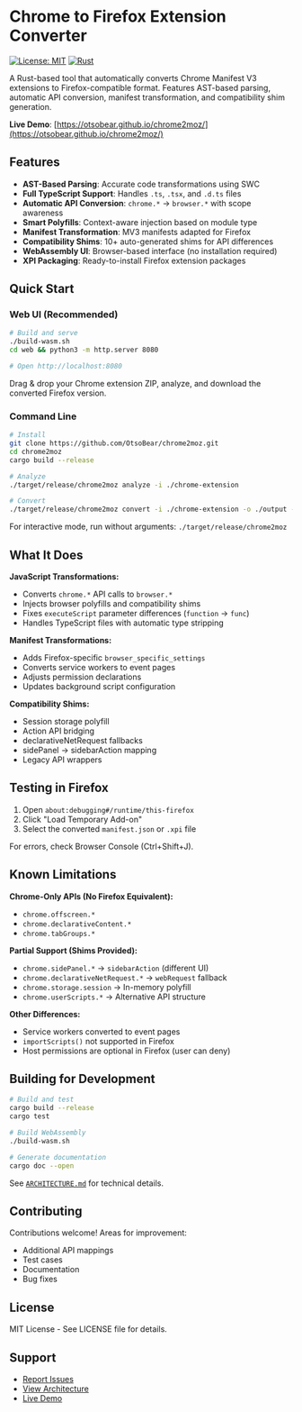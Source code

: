 # Chrome to Firefox Extension Converter

[![License: MIT](https://img.shields.io/badge/License-MIT-blue.svg)](https://opensource.org/licenses/MIT)
[![Rust](https://img.shields.io/badge/rust-1.70%2B-orange.svg)](https://www.rust-lang.org/)

A Rust-based tool that automatically converts Chrome Manifest V3 extensions to Firefox-compatible format. Features AST-based parsing, automatic API conversion, manifest transformation, and compatibility shim generation.

**Live Demo**: [https://otsobear.github.io/chrome2moz/](https://otsobear.github.io/chrome2moz/)

## Features

- **AST-Based Parsing**: Accurate code transformations using SWC
- **Full TypeScript Support**: Handles `.ts`, `.tsx`, and `.d.ts` files
- **Automatic API Conversion**: `chrome.*` → `browser.*` with scope awareness
- **Smart Polyfills**: Context-aware injection based on module type
- **Manifest Transformation**: MV3 manifests adapted for Firefox
- **Compatibility Shims**: 10+ auto-generated shims for API differences
- **WebAssembly UI**: Browser-based interface (no installation required)
- **XPI Packaging**: Ready-to-install Firefox extension packages

## Quick Start

### Web UI (Recommended)

```bash
# Build and serve
./build-wasm.sh
cd web && python3 -m http.server 8080

# Open http://localhost:8080
```

Drag & drop your Chrome extension ZIP, analyze, and download the converted Firefox version.

### Command Line

```bash
# Install
git clone https://github.com/OtsoBear/chrome2moz.git
cd chrome2moz
cargo build --release

# Analyze
./target/release/chrome2moz analyze -i ./chrome-extension

# Convert
./target/release/chrome2moz convert -i ./chrome-extension -o ./output --report
```

For interactive mode, run without arguments: `./target/release/chrome2moz`

## What It Does

**JavaScript Transformations:**
- Converts `chrome.*` API calls to `browser.*`
- Injects browser polyfills and compatibility shims
- Fixes `executeScript` parameter differences (`function` → `func`)
- Handles TypeScript files with automatic type stripping

**Manifest Transformations:**
- Adds Firefox-specific `browser_specific_settings`
- Converts service workers to event pages
- Adjusts permission declarations
- Updates background script configuration

**Compatibility Shims:**
- Session storage polyfill
- Action API bridging
- declarativeNetRequest fallbacks
- sidePanel → sidebarAction mapping
- Legacy API wrappers

## Testing in Firefox

1. Open `about:debugging#/runtime/this-firefox`
2. Click "Load Temporary Add-on"
3. Select the converted `manifest.json` or `.xpi` file

For errors, check Browser Console (Ctrl+Shift+J).

## Known Limitations

**Chrome-Only APIs (No Firefox Equivalent):**
- `chrome.offscreen.*`
- `chrome.declarativeContent.*`
- `chrome.tabGroups.*`

**Partial Support (Shims Provided):**
- `chrome.sidePanel.*` → `sidebarAction` (different UI)
- `chrome.declarativeNetRequest.*` → `webRequest` fallback
- `chrome.storage.session` → In-memory polyfill
- `chrome.userScripts.*` → Alternative API structure

**Other Differences:**
- Service workers converted to event pages
- `importScripts()` not supported in Firefox
- Host permissions are optional in Firefox (user can deny)

## Building for Development

```bash
# Build and test
cargo build --release
cargo test

# Build WebAssembly
./build-wasm.sh

# Generate documentation
cargo doc --open
```

See [`ARCHITECTURE.md`](ARCHITECTURE.md) for technical details.

## Contributing

Contributions welcome! Areas for improvement:
- Additional API mappings
- Test cases
- Documentation
- Bug fixes

## License

MIT License - See LICENSE file for details.

## Support

- [Report Issues](https://github.com/OtsoBear/chrome2moz/issues)
- [View Architecture](./ARCHITECTURE.md)
- [Live Demo](https://otsobear.github.io/chrome2moz/)
